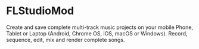 # FLStudioMod
Create and save complete multi-track music projects on your mobile Phone, Tablet or Laptop (Android, Chrome OS, iOS, macOS or Windows). Record, sequence, edit, mix and render complete songs.
